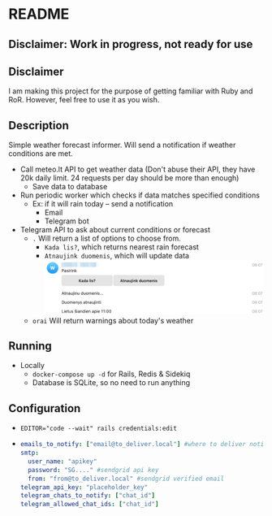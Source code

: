 # README

## Disclaimer: Work in progress, not ready for use

## Disclaimer

I am making this project for the purpose of getting familiar with Ruby and RoR.
However, feel free to use it as you wish.

## Description

Simple weather forecast informer. Will send a notification if weather conditions are met.

- Call meteo.lt API to get weather data (Don't abuse their API, they have 20k daily limit. 24 requests per day should be
  more than enough)
    - Save data to database
- Run periodic worker which checks if data matches specified conditions
    - Ex: if it will rain today – send a notification
        - Email
        - Telegram bot
- Telegram API to ask about current conditions or forecast
    - `.` Will return a list of options to choose from.
        - `Kada lis?`, which returns nearest rain forecast
        - `Atnaujink duomenis`, which will update data
          ![bot_example.png](docs%2Fbot_example.png)
    - `orai` Will return warnings about today's weather

## Running

- Locally
    - `docker-compose up -d` for Rails, Redis & Sidekiq
    - Database is SQLite, so no need to run anything

## Configuration

- `EDITOR="code --wait" rails credentials:edit`
- ```yml
  emails_to_notify: ["email@to_deliver.local"] #where to deliver notifications
  smtp: 
    user_name: "apikey"
    password: "SG...." #sendgrid api key
    from: "from@to_deliver.local" #sendgrid verified email
  telegram_api_key: "placeholder_key"
  telegram_chats_to_notify: ["chat_id"]
  telegram_allowed_chat_ids: ["chat_id"]
  ```